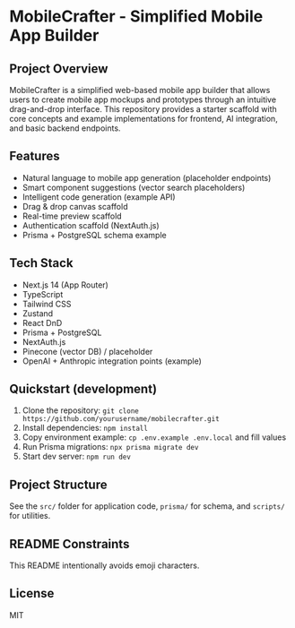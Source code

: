 # MobileCrafter - Simplified Mobile App Builder

## Project Overview
MobileCrafter is a simplified web-based mobile app builder that allows users to create mobile app mockups and prototypes through an intuitive drag-and-drop interface. This repository provides a starter scaffold with core concepts and example implementations for frontend, AI integration, and basic backend endpoints.

## Features
- Natural language to mobile app generation (placeholder endpoints)
- Smart component suggestions (vector search placeholders)
- Intelligent code generation (example API)
- Drag & drop canvas scaffold
- Real-time preview scaffold
- Authentication scaffold (NextAuth.js)
- Prisma + PostgreSQL schema example

## Tech Stack
- Next.js 14 (App Router)
- TypeScript
- Tailwind CSS
- Zustand
- React DnD
- Prisma + PostgreSQL
- NextAuth.js
- Pinecone (vector DB) / placeholder
- OpenAI + Anthropic integration points (example)

## Quickstart (development)
1. Clone the repository: `git clone https://github.com/yourusername/mobilecrafter.git`
2. Install dependencies: `npm install`
3. Copy environment example: `cp .env.example .env.local` and fill values
4. Run Prisma migrations: `npx prisma migrate dev`
5. Start dev server: `npm run dev`

## Project Structure
See the `src/` folder for application code, `prisma/` for schema, and `scripts/` for utilities.

## README Constraints
This README intentionally avoids emoji characters.

## License
MIT
